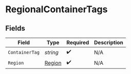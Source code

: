 # RegionalContainerTags


## Fields

| Field                                   | Type                                    | Required                                | Description                             |
| --------------------------------------- | --------------------------------------- | --------------------------------------- | --------------------------------------- |
| `ContainerTag`                          | *string*                                | :heavy_check_mark:                      | N/A                                     |
| `Region`                                | [Region](../../models/shared/Region.md) | :heavy_check_mark:                      | N/A                                     |